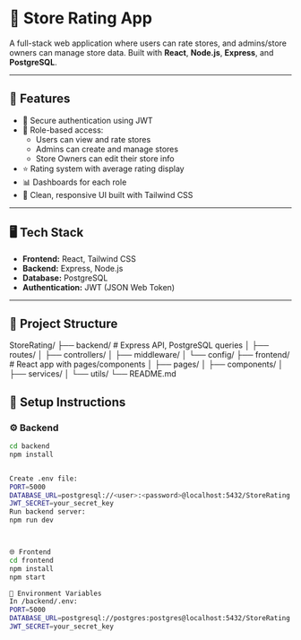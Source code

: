 # 🏪 Store Rating App

A full-stack web application where users can rate stores, and admins/store owners can manage store data. Built with **React**, **Node.js**, **Express**, and **PostgreSQL**.

---

## 🚀 Features

- 🔐 Secure authentication using JWT
- 👥 Role-based access:
  - Users can view and rate stores
  - Admins can create and manage stores
  - Store Owners can edit their store info
- ⭐ Rating system with average rating display
- 📊 Dashboards for each role
- 🎨 Clean, responsive UI built with Tailwind CSS

---

## 🖥️ Tech Stack

- **Frontend:** React, Tailwind CSS
- **Backend:** Express, Node.js
- **Database:** PostgreSQL
- **Authentication:** JWT (JSON Web Token)

---

## 📁 Project Structure

StoreRating/
├── backend/ # Express API, PostgreSQL queries
│ ├── routes/
│ ├── controllers/
│ ├── middleware/
│ └── config/
├── frontend/ # React app with pages/components
│ ├── pages/
│ ├── components/
│ ├── services/
│ └── utils/
└── README.md




## 🔧 Setup Instructions

### ⚙️ Backend

```bash
cd backend
npm install


Create .env file:
PORT=5000
DATABASE_URL=postgresql://<user>:<password>@localhost:5432/StoreRating
JWT_SECRET=your_secret_key
Run backend server:
npm run dev



🌐 Frontend
cd frontend
npm install
npm start

🧪 Environment Variables
In /backend/.env:
PORT=5000
DATABASE_URL=postgresql://postgres:postgres@localhost:5432/StoreRating
JWT_SECRET=your_secret_key

